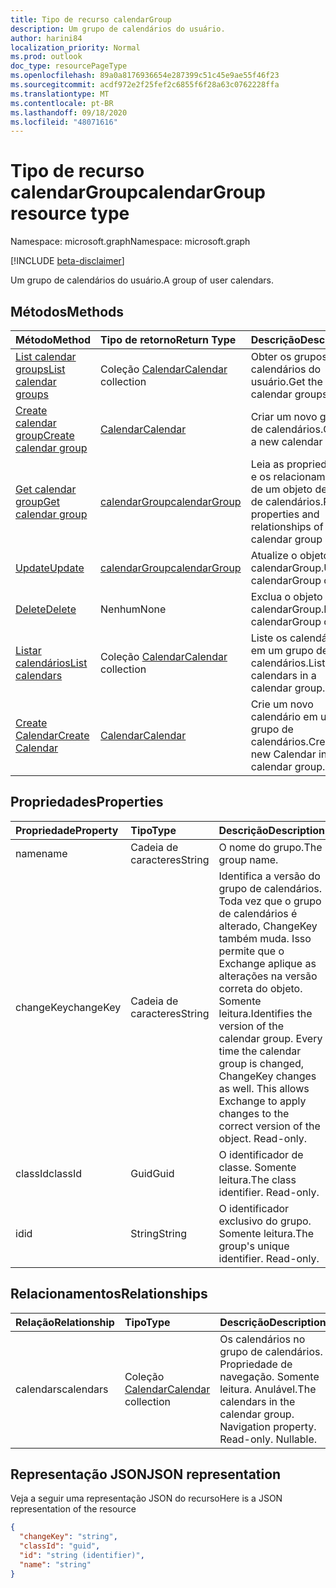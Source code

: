 ```yaml
---
title: Tipo de recurso calendarGroup
description: Um grupo de calendários do usuário.
author: harini84
localization_priority: Normal
ms.prod: outlook
doc_type: resourcePageType
ms.openlocfilehash: 89a0a8176936654e287399c51c45e9ae55f46f23
ms.sourcegitcommit: acdf972e2f25fef2c6855f6f28a63c0762228ffa
ms.translationtype: MT
ms.contentlocale: pt-BR
ms.lasthandoff: 09/18/2020
ms.locfileid: "48071616"
---
```

# <a name="calendargroup-resource-type"></a><span data-ttu-id="30647-103">Tipo de recurso calendarGroup</span><span class="sxs-lookup"><span data-stu-id="30647-103">calendarGroup resource type</span></span>

<span data-ttu-id="30647-104">Namespace: microsoft.graph</span><span class="sxs-lookup"><span data-stu-id="30647-104">Namespace: microsoft.graph</span></span>

[!INCLUDE [beta-disclaimer](../../includes/beta-disclaimer.md)]

<span data-ttu-id="30647-105">Um grupo de calendários do usuário.</span><span class="sxs-lookup"><span data-stu-id="30647-105">A group of user calendars.</span></span>

## <a name="methods"></a><span data-ttu-id="30647-106">Métodos</span><span class="sxs-lookup"><span data-stu-id="30647-106">Methods</span></span>

| <span data-ttu-id="30647-107">Método</span><span class="sxs-lookup"><span data-stu-id="30647-107">Method</span></span>                                                      | <span data-ttu-id="30647-108">Tipo de retorno</span><span class="sxs-lookup"><span data-stu-id="30647-108">Return Type</span></span>                        | <span data-ttu-id="30647-109">Descrição</span><span class="sxs-lookup"><span data-stu-id="30647-109">Description</span></span>                                                   |
| :---------------------------------------------------------- | :--------------------------------- | :------------------------------------------------------------ |
| [<span data-ttu-id="30647-110">List calendar groups</span><span class="sxs-lookup"><span data-stu-id="30647-110">List calendar groups</span></span>](../api/user-list-calendargroups.md)  | <span data-ttu-id="30647-111">Coleção [Calendar](calendar.md)</span><span class="sxs-lookup"><span data-stu-id="30647-111">[Calendar](calendar.md) collection</span></span> | <span data-ttu-id="30647-112">Obter os grupos de calendários do usuário.</span><span class="sxs-lookup"><span data-stu-id="30647-112">Get the user's calendar groups.</span></span>                               |
| [<span data-ttu-id="30647-113">Create calendar group</span><span class="sxs-lookup"><span data-stu-id="30647-113">Create calendar group</span></span>](../api/user-post-calendargroups.md) | [<span data-ttu-id="30647-114">Calendar</span><span class="sxs-lookup"><span data-stu-id="30647-114">Calendar</span></span>](calendar.md)            | <span data-ttu-id="30647-115">Criar um novo grupo de calendários.</span><span class="sxs-lookup"><span data-stu-id="30647-115">Create a new calendar group.</span></span>                                  |
| [<span data-ttu-id="30647-116">Get calendar group</span><span class="sxs-lookup"><span data-stu-id="30647-116">Get calendar group</span></span>](../api/calendargroup-get.md)           | [<span data-ttu-id="30647-117">calendarGroup</span><span class="sxs-lookup"><span data-stu-id="30647-117">calendarGroup</span></span>](calendargroup.md)  | <span data-ttu-id="30647-118">Leia as propriedades e os relacionamentos de um objeto de grupo de calendários.</span><span class="sxs-lookup"><span data-stu-id="30647-118">Read properties and relationships of a calendar group object.</span></span> |
| [<span data-ttu-id="30647-119">Update</span><span class="sxs-lookup"><span data-stu-id="30647-119">Update</span></span>](../api/calendargroup-update.md)                    | [<span data-ttu-id="30647-120">calendarGroup</span><span class="sxs-lookup"><span data-stu-id="30647-120">calendarGroup</span></span>](calendargroup.md)  | <span data-ttu-id="30647-121">Atualize o objeto calendarGroup.</span><span class="sxs-lookup"><span data-stu-id="30647-121">Update calendarGroup object.</span></span>                                  |
| [<span data-ttu-id="30647-122">Delete</span><span class="sxs-lookup"><span data-stu-id="30647-122">Delete</span></span>](../api/calendargroup-delete.md)                    | <span data-ttu-id="30647-123">Nenhum</span><span class="sxs-lookup"><span data-stu-id="30647-123">None</span></span>                               | <span data-ttu-id="30647-124">Exclua o objeto calendarGroup.</span><span class="sxs-lookup"><span data-stu-id="30647-124">Delete calendarGroup object.</span></span>                                  |
| [<span data-ttu-id="30647-125">Listar calendários</span><span class="sxs-lookup"><span data-stu-id="30647-125">List calendars</span></span>](../api/calendargroup-list-calendars.md)    | <span data-ttu-id="30647-126">Coleção [Calendar](calendar.md)</span><span class="sxs-lookup"><span data-stu-id="30647-126">[Calendar](calendar.md) collection</span></span> | <span data-ttu-id="30647-127">Liste os calendários em um grupo de calendários.</span><span class="sxs-lookup"><span data-stu-id="30647-127">List calendars in a calendar group.</span></span>                           |
| [<span data-ttu-id="30647-128">Create Calendar</span><span class="sxs-lookup"><span data-stu-id="30647-128">Create Calendar</span></span>](../api/calendargroup-post-calendars.md)   | [<span data-ttu-id="30647-129">Calendar</span><span class="sxs-lookup"><span data-stu-id="30647-129">Calendar</span></span>](calendar.md)            | <span data-ttu-id="30647-130">Crie um novo calendário em um grupo de calendários.</span><span class="sxs-lookup"><span data-stu-id="30647-130">Create a new Calendar in a calendar group.</span></span>                    |

## <a name="properties"></a><span data-ttu-id="30647-131">Propriedades</span><span class="sxs-lookup"><span data-stu-id="30647-131">Properties</span></span>

| <span data-ttu-id="30647-132">Propriedade</span><span class="sxs-lookup"><span data-stu-id="30647-132">Property</span></span>  | <span data-ttu-id="30647-133">Tipo</span><span class="sxs-lookup"><span data-stu-id="30647-133">Type</span></span>   | <span data-ttu-id="30647-134">Descrição</span><span class="sxs-lookup"><span data-stu-id="30647-134">Description</span></span>                                                                                                                                                                                               |
| :-------- | :----- | :-------------------------------------------------------------------------------------------------------------------------------------------------------------------------------------------------------- |
| <span data-ttu-id="30647-135">name</span><span class="sxs-lookup"><span data-stu-id="30647-135">name</span></span>      | <span data-ttu-id="30647-136">Cadeia de caracteres</span><span class="sxs-lookup"><span data-stu-id="30647-136">String</span></span> | <span data-ttu-id="30647-137">O nome do grupo.</span><span class="sxs-lookup"><span data-stu-id="30647-137">The group name.</span></span>                                                                                                                                                                                           |
| <span data-ttu-id="30647-138">changeKey</span><span class="sxs-lookup"><span data-stu-id="30647-138">changeKey</span></span> | <span data-ttu-id="30647-139">Cadeia de caracteres</span><span class="sxs-lookup"><span data-stu-id="30647-139">String</span></span> | <span data-ttu-id="30647-p101">Identifica a versão do grupo de calendários. Toda vez que o grupo de calendários é alterado, ChangeKey também muda. Isso permite que o Exchange aplique as alterações na versão correta do objeto. Somente leitura.</span><span class="sxs-lookup"><span data-stu-id="30647-p101">Identifies the version of the calendar group. Every time the calendar group is changed, ChangeKey changes as well. This allows Exchange to apply changes to the correct version of the object. Read-only.</span></span> |
| <span data-ttu-id="30647-144">classId</span><span class="sxs-lookup"><span data-stu-id="30647-144">classId</span></span>   | <span data-ttu-id="30647-145">Guid</span><span class="sxs-lookup"><span data-stu-id="30647-145">Guid</span></span>   | <span data-ttu-id="30647-p102">O identificador de classe. Somente leitura.</span><span class="sxs-lookup"><span data-stu-id="30647-p102">The class identifier. Read-only.</span></span>                                                                                                                                                                          |
| <span data-ttu-id="30647-148">id</span><span class="sxs-lookup"><span data-stu-id="30647-148">id</span></span>        | <span data-ttu-id="30647-149">String</span><span class="sxs-lookup"><span data-stu-id="30647-149">String</span></span> | <span data-ttu-id="30647-p103">O identificador exclusivo do grupo. Somente leitura.</span><span class="sxs-lookup"><span data-stu-id="30647-p103">The group's unique identifier. Read-only.</span></span>                                                                                                                                                                 |

## <a name="relationships"></a><span data-ttu-id="30647-152">Relacionamentos</span><span class="sxs-lookup"><span data-stu-id="30647-152">Relationships</span></span>

| <span data-ttu-id="30647-153">Relação</span><span class="sxs-lookup"><span data-stu-id="30647-153">Relationship</span></span> | <span data-ttu-id="30647-154">Tipo</span><span class="sxs-lookup"><span data-stu-id="30647-154">Type</span></span>                               | <span data-ttu-id="30647-155">Descrição</span><span class="sxs-lookup"><span data-stu-id="30647-155">Description</span></span>                                                                    |
| :----------- | :--------------------------------- | :----------------------------------------------------------------------------- |
| <span data-ttu-id="30647-156">calendars</span><span class="sxs-lookup"><span data-stu-id="30647-156">calendars</span></span>    | <span data-ttu-id="30647-157">Coleção [Calendar](calendar.md)</span><span class="sxs-lookup"><span data-stu-id="30647-157">[Calendar](calendar.md) collection</span></span> | <span data-ttu-id="30647-p104">Os calendários no grupo de calendários. Propriedade de navegação. Somente leitura. Anulável.</span><span class="sxs-lookup"><span data-stu-id="30647-p104">The calendars in the calendar group. Navigation property. Read-only. Nullable.</span></span> |

## <a name="json-representation"></a><span data-ttu-id="30647-162">Representação JSON</span><span class="sxs-lookup"><span data-stu-id="30647-162">JSON representation</span></span>

<span data-ttu-id="30647-163">Veja a seguir uma representação JSON do recurso</span><span class="sxs-lookup"><span data-stu-id="30647-163">Here is a JSON representation of the resource</span></span>

<!-- {
  "blockType": "resource",
  "optionalProperties": [
    "calendars"
  ],
  "keyProperty": "id",
  "@odata.type": "microsoft.graph.calendarGroup"
}-->

```json
{
  "changeKey": "string",
  "classId": "guid",
  "id": "string (identifier)",
  "name": "string"
}
```

<!-- uuid: 8fcb5dbc-d5aa-4681-8e31-b001d5168d79
2015-10-25 14:57:30 UTC -->

<!--
{
  "type": "#page.annotation",
  "description": "calendarGroup resource",
  "keywords": "",
  "section": "documentation",
  "tocPath": "",
  "suppressions": []
}
-->


